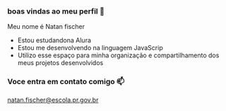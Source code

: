 ### boas vindas ao meu perfil 💙

Meu nome é Natan fischer

- Estou estudandona Alura
- Estou me desenvolvendo na linguagem JavaScrip
- Utilizo esse espaço para minha organização e compartilhamento dos meus projetos desenvolvidos

### Voce entra em contato comigo 📫

natan.fischer@escola.pr.gov.br
